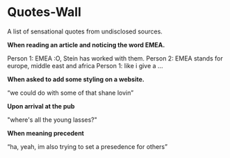 Quotes-Wall
===========

A list of sensational quotes from undisclosed sources.

**When reading an article and noticing the word EMEA.**

Person 1: EMEA :O, Stein has worked with them.
Person 2: EMEA stands for europe, middle east and africa
Person 1: like i give a ...


**When asked to add some styling on a website.**

“we could do with some of that shane lovin”



**Upon arrival at the pub**

"where's all the young lasses?"


**When meaning precedent**

“ha, yeah, im also trying to set a presedence for others”